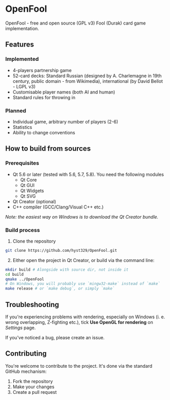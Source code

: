 # OpenFool

OpenFool - free and open source (GPL v3) Fool (Durak) card game implementation.

## Features
### Implemented
- 4-players partnership game
- 52-card decks: Standard Russian (designed by A. Charlemagne in 19th century, public domain - from Wikimedia),
    international (by David Bellot - LGPL v3)
- Customisable player names (both AI and human)
- Standard rules for throwing in

### Planned
- Individual game, arbitrary number of players (2-6)
- Statistics
- Ability to change conventions

## How to build from sources
### Prerequisites
- Qt 5.6 or later (tested with 5.6, 5.7, 5.8). You need the following modules
    - Qt Core
    - Qt GUI
    - Qt Widgets
    - Qt SVG
- Qt Creator (optional)
- C++ compiler (GCC/Clang/Visual C++ etc.)

*Note: the easiest way on Windows is to download the Qt Creator bundle.*

### Build process
1. Clone the repository

```bash
git clone https://github.com/hyst329/OpenFool.git
```

2. Either open the project in Qt Creator, or build via the command line:

```bash
mkdir build # Alongside with source dir, not inside it
cd build
qmake ../OpenFool
# On Windows, you will probably use `mingw32-make` instead of `make`
make release # or `make debug`, or simply `make`
```

## Troubleshooting
If you're experiencing problems with rendering, especially on Windows
(i. e. wrong overlapping, Z-fighting etc.), tick
**Use OpenGL for rendering** on *Settings* page.

If you've noticed a bug, please create an issue.

## Contributing
You're welcome to contribute to the project. It's done via the standard
GitHub mechanism:
1. Fork the repository
2. Make your changes
3. Create a pull request
